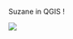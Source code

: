 Suzane in QGIS !

![](https://github.com/domlysz/BlenderGIS/raw/master/images/shp_export_Suzane.jpg)